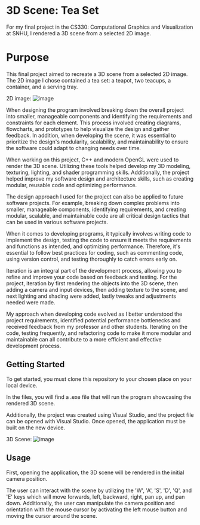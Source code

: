 
# 3D Scene: Tea Set

For my final project in the CS330: Computational Graphics and Visualization at SNHU, I rendered a 3D scene from a selected 2D image.


# Purpose

This final project aimed to recreate a 3D scene from a selected 2D image. The 2D image I chose contained a tea set: a teapot, two teacups, a container, and a serving tray.

2D image:
![image](https://user-images.githubusercontent.com/89234922/233851002-50cf449c-50a6-4138-8ec6-6aba27c187b1.png)


When designing the program involved breaking down the overall project into smaller, manageable components and identifying the requirements and constraints for each element. This process involved creating diagrams, flowcharts, and prototypes to help visualize the design and gather feedback. In addition, when developing the scene, it was essential to prioritize the design's modularity, scalability, and maintainability to ensure the software could adapt to changing needs over time.

When working on this project, C++ and modern OpenGL were used to render the 3D scene. Utilizing these tools helped develop my 3D modeling, texturing, lighting, and shader programming skills. Additionally, the project helped improve my software design and architecture skills, such as creating modular, reusable code and optimizing performance.

The design approach I used for the project can also be applied to future software projects. For example, breaking down complex problems into smaller, manageable components, identifying requirements, and creating modular, scalable, and maintainable code are all critical design tactics that can be used in various software projects.

When it comes to developing programs, it typically involves writing code to implement the design, testing the code to ensure it meets the requirements and functions as intended, and optimizing performance. Therefore, it's essential to follow best practices for coding, such as commenting code, using version control, and testing thoroughly to catch errors early on.

Iteration is an integral part of the development process, allowing you to refine and improve your code based on feedback and testing. For the project, iteration by first rendering the objects into the 3D scene, then adding a camera and input devices, then adding texture to the scene, and next lighting and shading were added, lastly tweaks and adjustments needed were made.

My approach when developing code evolved as I better understood the project requirements, identified potential performance bottlenecks and received feedback from my professor and other students. Iterating on the code, testing frequently, and refactoring code to make it more modular and maintainable can all contribute to a more efficient and effective development process.

## Getting Started

To get started, you must clone this repository to your chosen place on your local device.

In the files, you will find a .exe file that will run the program showcasing the rendered 3D scene.

Additionally, the project was created using Visual Studio, and the project file can be opened with Visual Studio. Once opened, the application must be built on the new device.

3D Scene:
![image](https://user-images.githubusercontent.com/89234922/233851022-55379885-7ec3-4089-a73c-66c28e2d5be3.png)


## Usage

First, opening the application, the 3D scene will be rendered in the initial camera position. 

The user can interact with the scene by utilizing the 'W', 'A', 'S', 'D', 'Q', and 'E' keys which will move forwards, left, backward, right, pan up, and pan down. Additionally, the user can manipulate the camera position and orientation with the mouse cursor by activating the left mouse button and moving the cursor around the scene.

